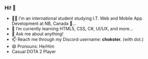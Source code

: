 ### Hi! 👋

- 🧑‍💻 I’m an international student studying I.T. Web and Mobile App Development at NB, Canada 🍁...
- 🌱 I’m currently learning HTML5, CSS, C#, UI/UX, and more...
- 💬 Ask me about anything!
- 📫 Reach me through my Discord username: <b>chokster.</b> (with dot.)
- 😄 Pronouns: He/Him
- Casual DOTA 2 Player

